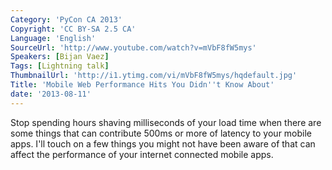 ```yaml
---
Category: 'PyCon CA 2013'
Copyright: 'CC BY-SA 2.5 CA'
Language: 'English'
SourceUrl: 'http://www.youtube.com/watch?v=mVbF8fW5mys'
Speakers: [Bijan Vaez]
Tags: [Lightning talk]
ThumbnailUrl: 'http://i1.ytimg.com/vi/mVbF8fW5mys/hqdefault.jpg'
Title: 'Mobile Web Performance Hits You Didn''t Know About'
date: '2013-08-11'
---
```

Stop spending hours shaving milliseconds of your load time when there are some things that can contribute 500ms or more of latency to your mobile apps. I'll touch on a few things you might not have been aware of that can affect the performance of your internet connected mobile apps.
